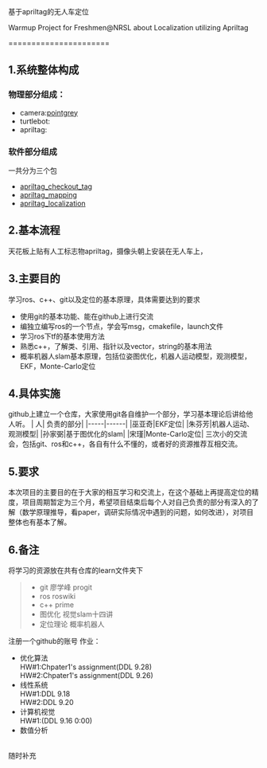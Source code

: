 基于apriltag的无人车定位

Warmup Project  for Freshmen@NRSL about Localization utilizing Apriltag

======================

## 1.系统整体构成
### 物理部分组成：
+ camera:[pointgrey]()</br>
+ turtlebot:</br>
+ apriltag:</br>
### 软件部分组成
一共分为三个包</br>
+ [apriltag_checkout_tag](https://github.com/UnmannedTrackor/ROSSoftwareForHITTractor/tree/develop/src/apriltag_checkout_tag)
+ [apriltag_mapping](https://github.com/UnmannedTrackor/ROSSoftwareForHITTractor/tree/develop/src/apriltag_mapping)
+ [apriltag_localization](https://github.com/UnmannedTrackor/ROSSoftwareForHITTractor/tree/develop/src/apriltag_localization)
## 2.基本流程
天花板上贴有人工标志物apriltag，摄像头朝上安装在无人车上，
## 3.主要目的
学习ros、c++、git以及定位的基本原理，具体需要达到的要求
+ 使用git的基本功能、能在github上进行交流
+ 编独立编写ros的一个节点，学会写msg，cmakefile，launch文件
+ 学习ros下tf的基本使用方法
+ 熟悉c++，了解类、引用、指针以及vector，string的基本用法
+ 概率机器人slam基本原理，包括位姿图优化，机器人运动模型，观测模型，EKF，Monte-Carlo定位
## 4.具体实施
github上建立一个仓库，大家使用git各自维护一个部分，学习基本理论后讲给他人听。
| 人| 负责的部分|
|-----|------|
|巫亚奇|EKF定位|
|朱芬芳|机器人运动、观测模型|
|孙家弼|基于图优化的slam|
|宋瑾|Monte-Carlo定位|
三次小的交流会，包括git、ros和c++，各自有什么不懂的，或者好的资源推荐互相交流。
## 5.要求
本次项目的主要目的在于大家的相互学习和交流上，在这个基础上再提高定位的精度，项目周期暂定为三个月，希望项目结束后每个人对自己负责的部分有深入的了解（数学原理推导，看paper，调研实际情况中遇到的问题，如何改进），对项目整体也有基本了解。
## 6.备注
将学习的资源放在共有仓库的learn文件夹下
> + git 廖学峰 progit
> + ros roswiki
> + c++ prime
> + 图优化 视觉slam十四讲
> + 定位理论 概率机器人

注册一个github的账号
作业：
+ 优化算法</br>
  HW#1:Chpater1's assignment(DDL 9.28)</br>
  HW#2:Chpater1's assignment(DDL 9.26)
+ 线性系统</br>
  HW#1:DDL 9.18</br>
  HW#2:DDL 9.20
+ 计算机视觉</br>
  HW#1:(DDL 9.16 0:00)
+ 数值分析
 
</br>随时补充